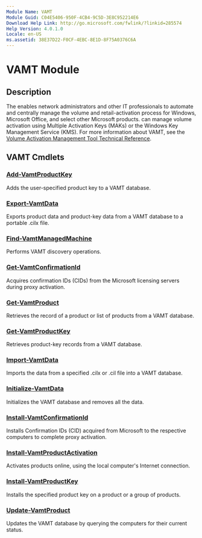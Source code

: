 ```yaml
---
Module Name: VAMT
Module Guid: C04E5406-950F-4CB4-9C5D-3E8C952214E6
Download Help Link: http://go.microsoft.com/fwlink/?linkid=285574
Help Version: 4.0.1.0
Locale: en-US
ms.assetid: 38E37D22-F0CF-4EBC-8E1D-8F75A0376C6A
---
```


# VAMT Module
## Description
The enables network administrators and other IT professionals to automate and centrally manage the volume and retail-activation process for Windows, Microsoft Office, and select other Microsoft products. can manage volume activation using Multiple Activation Keys (MAKs) or the Windows Key Management Service (KMS). For more information about VAMT, see the [Volume Activation Management Tool Technical Reference](http://go.microsoft.com/fwlink/?LinkId=214550).

## VAMT Cmdlets
### [Add-VamtProductKey](./Add-VamtProductKey.md)
Adds the user-specified product key to a VAMT database.

### [Export-VamtData](./Export-VamtData.md)
Exports product data and product-key data from a VAMT database to a portable .cilx file.

### [Find-VamtManagedMachine](./Find-VamtManagedMachine.md)
Performs VAMT discovery operations.

### [Get-VamtConfirmationId](./Get-VamtConfirmationId.md)
Acquires confirmation IDs (CIDs) from the Microsoft licensing servers during proxy activation.

### [Get-VamtProduct](./Get-VamtProduct.md)
Retrieves the record of a product or list of products from a VAMT database.

### [Get-VamtProductKey](./Get-VamtProductKey.md)
Retrieves product-key records from a VAMT database.

### [Import-VamtData](./Import-VamtData.md)
Imports the data from a specified .cilx or .cil file into a VAMT database.

### [Initialize-VamtData](./Initialize-VamtData.md)
Initializes the VAMT database and removes all the data.

### [Install-VamtConfirmationId](./Install-VamtConfirmationId.md)
Installs Confirmation IDs (CID) acquired from Microsoft to the respective computers to complete proxy activation.

### [Install-VamtProductActivation](./Install-VamtProductActivation.md)
Activates products online, using the local computer's Internet connection.

### [Install-VamtProductKey](./Install-VamtProductKey.md)
Installs the specified product key on a product or a group of products.

### [Update-VamtProduct](./Update-VamtProduct.md)
Updates the VAMT database by querying the computers for their current status.

